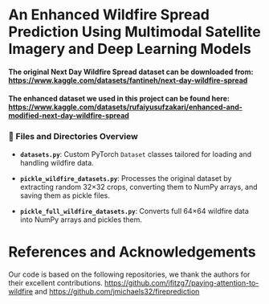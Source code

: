 # An Enhanced Wildfire Spread Prediction Using Multimodal Satellite Imagery and Deep Learning Models
#### The original Next Day Wildfire Spread dataset can be downloaded from: https://www.kaggle.com/datasets/fantineh/next-day-wildfire-spread 
#### The enhanced dataset we used in this project can be found here: https://www.kaggle.com/datasets/rufaiyusufzakari/enhanced-and-modified-next-day-wildfire-spread 

### 📁 Files and Directories Overview

- **`datasets.py`**: Custom PyTorch `Dataset` classes tailored for loading and handling wildfire data.

- **`pickle_wildfire_datasets.py`**: Processes the original dataset by extracting random 32×32 crops, converting them to NumPy arrays, and saving them as pickle files.

- **`pickle_full_wildfire_datasets.py`**: Converts full 64×64 wildfire data into NumPy arrays and pickles them. 


# References and Acknowledgements
Our code is based on the following repositories, we thank the authors for their excellent contributions.
https://github.com/jfitzg7/paying-attention-to-wildfire and https://github.com/jmichaels32/fireprediction 
